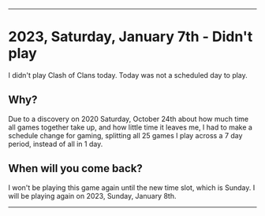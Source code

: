 
***

# 2023, Saturday, January 7th - Didn't play

I didn't play Clash of Clans today. Today was not a scheduled day to play.

## Why?

Due to a discovery on 2020 Saturday, October 24th about how much time all games together take up, and how little time it leaves me, I had to make a schedule change for gaming, splitting all 25 games I play across a 7 day period, instead of all in 1 day.

## When will you come back?

I won't be playing this game again until the new time slot, which is Sunday. I will be playing again on 2023, Sunday, January 8th.

***
